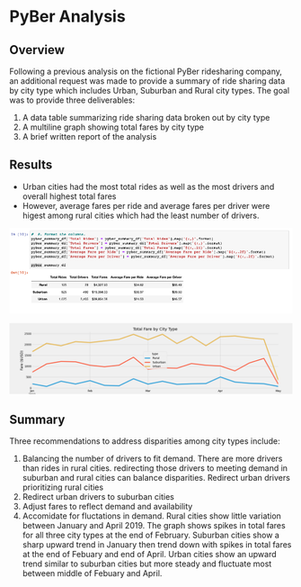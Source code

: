 # PyBer Analysis
## Overview 

Following a previous analysis on the fictional PyBer ridesharing company, an additional request was made to provide a summary of ride sharing data by city type which includes Urban, Suburban and Rural city types. The goal was to provide three deliverables: 

1. A data table summarizing ride sharing data broken out by city type 
2. A multiline graph showing total fares by city type
3. A brief written report of the analysis 


## Results 
* Urban cities had the most total rides as well as the most drivers and overall highest total fares 
* However, average fares per ride and average fares per driver were higest among rural cities which had the least number of drivers. 


[![df_summary](https://raw.githubusercontent.com/asanchez116/PyBer_Analysis/master/analysis/Screen%20Shot%202020-08-30%20at%209.32.44%20PM.png)](https://raw.githubusercontent.com/asanchez116/PyBer_Analysis/master/analysis/Screen%20Shot%202020-08-30%20at%209.32.44%20PM.png)


[![df_summary](https://raw.githubusercontent.com/asanchez116/PyBer_Analysis/master/analysis/PyBer_fare_summary.png)](https://raw.githubusercontent.com/asanchez116/PyBer_Analysis/master/analysis/PyBer_fare_summary.png)

## Summary

Three recommendations to address disparities among city types include: 
1. Balancing the number of drivers to fit demand. There are more drivers than rides in rural cities. redirecting those drivers to meeting demand in suburban and rural cities can balance disparities. Redirect urban drivers prioritizing  rural cities 
2. Redirect urban drivers to suburban cities 
3. Adjust fares to reflect demand and availability
4. Accomidate for fluctations in demand. Rural cities show little variation between January and April 2019. The graph shows spikes in total fares for all three city types at the end of February. Suburban cities show a sharp upward trend in January then trend down with spikes in total fares at the end of Febuary and end of April. Urban cities show an upward trend similar to suburban cities but more steady and fluctuate most between middle of Febuary and April. 



